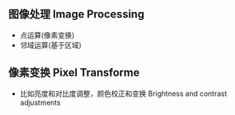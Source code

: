 ## 图像处理 Image Processing
* 点运算(像素变换)
* 邻域运算(基于区域)
## 像素变换 Pixel Transforme
* 比如亮度和对比度调整，颜色校正和变换 Brightness and contrast adjustments
